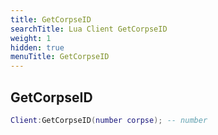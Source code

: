 ```yaml
---
title: GetCorpseID
searchTitle: Lua Client GetCorpseID
weight: 1
hidden: true
menuTitle: GetCorpseID
---
```

## GetCorpseID
```lua
Client:GetCorpseID(number corpse); -- number
```